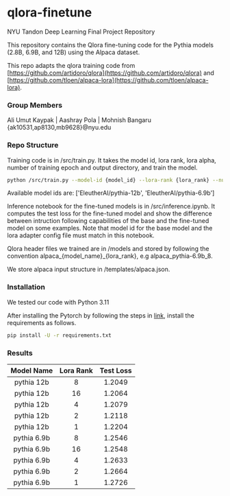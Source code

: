 # qlora-finetune
NYU Tandon Deep Learning Final Project Repository

This repository contains the Qlora fine-tuning code for the Pythia models (2.8B, 6.9B, and 12B) using the Alpaca dataset.

This repo adapts the qlora training code from [https://github.com/artidoro/qlora](https://github.com/artidoro/qlora) and [https://github.com/tloen/alpaca-lora](https://github.com/tloen/alpaca-lora). 

### Group Members
Ali Umut Kaypak | Aashray Pola | Mohnish Bangaru \
{ak10531,ap8130,mb9628}@nyu.edu

### Repo Structure
Training code is in /src/train.py. It takes the model id, lora rank, lora alpha, number of training epoch and output directory, and train the model. 
```bash
python /src/train.py --model-id {model_id} --lora-rank {lora_rank} --number-train-epoch {number_of_training_epoch} --output-dir {output_dir}
```
Available model ids are: ['EleutherAI/pythia-12b', 'EleutherAI/pythia-6.9b'] 

Inference notebook for the fine-tuned models is in /src/inference.ipynb. It computes the test loss for the fine-tuned model and show the difference between intruction following capabilities of the base and the fine-tuned model on some examples. Note that model id for the base model and the lora adapter config file must match in this notebook. 

Qlora header files we trained are in /models and stored by following the convention alpaca_{model_name}_{lora_rank}, e.g alpaca_pythia-6.9b_8.

We store alpaca input structure in /templates/alpaca.json.

### Installation
We tested our code with Python 3.11 

After installing the Pytorch by following the steps in [link](https://pytorch.org/get-started/locally/), install the requirements as follows.
```bash
pip install -U -r requirements.txt
```

### Results
| Model Name | Lora Rank  | Test Loss |
|:----------:|:----------:|:----------:|
pythia 12b | 8  | 1.2049 |
pythia 12b | 16 | 1.2064 |
pythia 12b | 4  | 1.2079 |
pythia 12b | 2  | 1.2118 |
pythia 12b | 1  | 1.2204|
pythia 6.9b | 8 | 1.2546|
pythia 6.9b | 16 | 1.2548|
pythia 6.9b | 4 | 1.2633|
pythia 6.9b | 2 | 1.2664|
pythia 6.9b | 1 | 1.2726|

